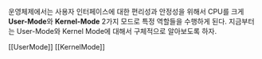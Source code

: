 ---
---

운영체제에서는 사용자 인터페이스에 대한 편리성과 안정성을 위해서 CPU를 크게 **User-Mode**와 **Kernel-Mode** 2가지 모드로 특정 역할들을 수행하게 된다. 지금부터는 User-Mode와 Kernel Mode에 대해서 구체적으로 알아보도록 하자.
 
 [[UserMode]]
 [[KernelMode]]

